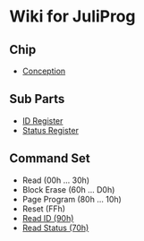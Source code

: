 
<h1> Wiki for JuliProg </h1>

<h2>Chip</h2>
<ul>
  <li>
    <a href="https://github.com/JuliProg/Wiki/wiki/Chip-conception">
    Сonception </a>
  </li>
</ul>

<h2> Sub Parts </h2>
<ul>
  <li>
    <a href="https://github.com/JuliProg/ID-Register">ID Register </a>
  </li>
  <li>
    <a href="https://github.com/JuliProg/Status-Register">Status Register  </a>
  </li>
</ul>
<h2>Command Set</h2>
  <ul>
    <li>
      Read (00h ... 30h)
    </li>
    <li>
      Block Erase (60h ... D0h)
    </li>
    <li>
      Page Program (80h ... 10h)
    </li>
    <li>
      Reset (FFh)
    </li>
    <li>
      <a href="https://github.com/JuliProg/Read-ID-90h-">Read ID (90h)</a>
    </li>
    <li>
      <a href="https://github.com/JuliProg/Read-Status-70h-"> Read Status (70h)</a>
    </li>
  </ul>
